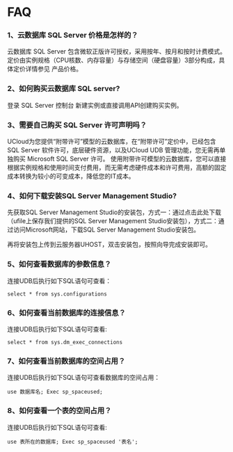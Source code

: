 # FAQ

### 1、云数据库 SQL Server 价格是怎样的？

云数据库 SQL Server 包含微软正版许可授权，采用按年、按月和按时计费模式。
定价由实例规格（CPU核数、内存容量）与存储空间（硬盘容量）3部分构成，具体定价详情参见 产品价格。

### 2、如何购买云数据库 SQL server?

登录 SQL Server 控制台 新建实例或直接调用API创建购买实例。

### 3、需要自己购买 SQL Server 许可声明吗？

UCloud为您提供“附带许可”模型的云数据库，在“附带许可”定价中，已经包含 SQL Server 软件许可，底层硬件资源，以及UCloud UDB 管理功能，您无需再单独购买 Microsoft SQL Server 许可。
使用附带许可模型的云数据库，您可以直接根据实例规格和使用时间支付费用，而无需考虑硬件成本和许可费用，高额的固定成本转换为较小的可变成本，降低您的IT成本。

### 4、如何下载安装SQL Server Management Studio?

先获取SQL Server Management Studio的安装包，方式一：通过点击此处下载（ufile上保存我们提供的SQL Server Management Studio安装包），方式二：通过访问Microsoft网站，下载SQL Server Management Studio安装包。

再将安装包上传到云服务器UHOST，双击安装包，按照向导完成安装即可。


### 5、如何查看数据库的参数信息？ 

连接UDB后执行如下SQL语句可查看：
```
select * from sys.configurations
```

### 6、如何查看当前数据库的连接信息？ 

连接UDB后执行如下SQL语句可查看:

```
select * from sys.dm_exec_connections
```

### 7、如何查看当前数据库的空间占用？ 

连接UDB后执行如下SQL语句可查看数据库的空间占用：

```
use 数据库名; Exec sp_spaceused;
```

### 8、如何查看一个表的空间占用？ 

连接UDB后执行如下SQL语句可查看:

```
use 表所在的数据库; Exec sp_spaceused '表名';
```
